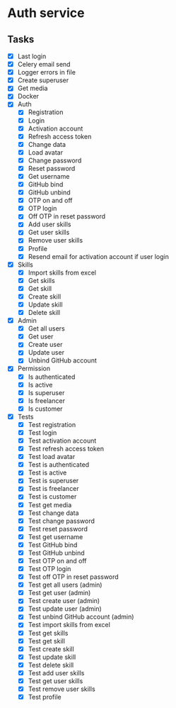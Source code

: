 # Auth service

## Tasks

- [x] Last login
- [x] Celery email send
- [x] Logger errors in file
- [x] Create superuser
- [x] Get media
- [x] Docker
- [x] Auth
    - [x] Registration
    - [x] Login
    - [x] Activation account
    - [x] Refresh access token
    - [x] Change data
    - [x] Load avatar
    - [x] Change password
    - [x] Reset password
    - [x] Get username
    - [x] GitHub bind
    - [x] GitHub unbind
    - [x] OTP on and off
    - [x] OTP login
    - [x] Off OTP in reset password
    - [x] Add user skills
    - [x] Get user skills
    - [x] Remove user skills
    - [x] Profile
    - [x] Resend email for activation account if user login
- [x] Skills
  - [x] Import skills from excel
  - [x] Get skills
  - [x] Get skill
  - [x] Create skill
  - [x] Update skill
  - [x] Delete skill
- [x] Admin
    - [x] Get all users
    - [x] Get user
    - [x] Create user
    - [x] Update user
    - [x] Unbind GitHub account
- [x] Permission
    - [x] Is authenticated
    - [x] Is active
    - [x] Is superuser
    - [x] Is freelancer
    - [x] Is customer
- [x] Tests
    - [x] Test registration
    - [x] Test login
    - [x] Test activation account
    - [x] Test refresh access token
    - [x] Test load avatar
    - [x] Test is authenticated
    - [x] Test is active
    - [x] Test is superuser
    - [x] Test is freelancer
    - [x] Test is customer
    - [x] Test get media
    - [x] Test change data
    - [x] Test change password
    - [x] Test reset password
    - [x] Test get username
    - [x] Test GitHub bind
    - [x] Test GitHub unbind
    - [x] Test OTP on and off
    - [x] Test OTP login
    - [x] Test off OTP in reset password
    - [x] Test get all users (admin)
    - [x] Test get user (admin)
    - [x] Test create user (admin)
    - [x] Test update user (admin)
    - [x] Test unbind GitHub account (admin)
    - [x] Test import skills from excel
    - [x] Test get skills
    - [x] Test get skill
    - [x] Test create skill
    - [x] Test update skill
    - [x] Test delete skill
    - [x] Test add user skills
    - [x] Test get user skills
    - [x] Test remove user skills
    - [x] Test profile

